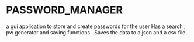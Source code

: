# PASSWORD_MANAGER
a gui application to store and create passwords for the user 
Has a search , pw generator and saving functions . 
Saves the data to a json and a csv file .
